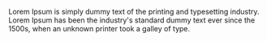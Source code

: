 ﻿---
categories: testimonial
name: Author Name 01
image: /assets/team-member.jpg
company: Company Name 02
---
Lorem Ipsum is simply dummy text of the printing and typesetting industry. Lorem Ipsum has been the industry's standard dummy text ever since the 1500s, when an unknown printer took a galley of type.